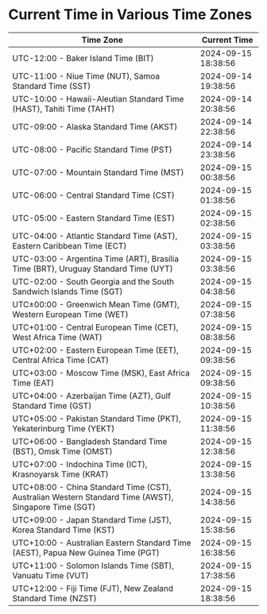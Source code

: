 # Current Time in Various Time Zones

| Time Zone | Current Time |
|-----------|--------------|
| UTC-12:00 - Baker Island Time (BIT) | 2024-09-15 18:38:56 |
| UTC-11:00 - Niue Time (NUT), Samoa Standard Time (SST) | 2024-09-14 19:38:56 |
| UTC-10:00 - Hawaii-Aleutian Standard Time (HAST), Tahiti Time (TAHT) | 2024-09-14 20:38:56 |
| UTC-09:00 - Alaska Standard Time (AKST) | 2024-09-14 22:38:56 |
| UTC-08:00 - Pacific Standard Time (PST) | 2024-09-14 23:38:56 |
| UTC-07:00 - Mountain Standard Time (MST) | 2024-09-15 00:38:56 |
| UTC-06:00 - Central Standard Time (CST) | 2024-09-15 01:38:56 |
| UTC-05:00 - Eastern Standard Time (EST) | 2024-09-15 02:38:56 |
| UTC-04:00 - Atlantic Standard Time (AST), Eastern Caribbean Time (ECT) | 2024-09-15 03:38:56 |
| UTC-03:00 - Argentina Time (ART), Brasília Time (BRT), Uruguay Standard Time (UYT) | 2024-09-15 03:38:56 |
| UTC-02:00 - South Georgia and the South Sandwich Islands Time (SGT) | 2024-09-15 04:38:56 |
| UTC±00:00 - Greenwich Mean Time (GMT), Western European Time (WET) | 2024-09-15 07:38:56 |
| UTC+01:00 - Central European Time (CET), West Africa Time (WAT) | 2024-09-15 08:38:56 |
| UTC+02:00 - Eastern European Time (EET), Central Africa Time (CAT) | 2024-09-15 09:38:56 |
| UTC+03:00 - Moscow Time (MSK), East Africa Time (EAT) | 2024-09-15 09:38:56 |
| UTC+04:00 - Azerbaijan Time (AZT), Gulf Standard Time (GST) | 2024-09-15 10:38:56 |
| UTC+05:00 - Pakistan Standard Time (PKT), Yekaterinburg Time (YEKT) | 2024-09-15 11:38:56 |
| UTC+06:00 - Bangladesh Standard Time (BST), Omsk Time (OMST) | 2024-09-15 12:38:56 |
| UTC+07:00 - Indochina Time (ICT), Krasnoyarsk Time (KRAT) | 2024-09-15 13:38:56 |
| UTC+08:00 - China Standard Time (CST), Australian Western Standard Time (AWST), Singapore Time (SGT) | 2024-09-15 14:38:56 |
| UTC+09:00 - Japan Standard Time (JST), Korea Standard Time (KST) | 2024-09-15 15:38:56 |
| UTC+10:00 - Australian Eastern Standard Time (AEST), Papua New Guinea Time (PGT) | 2024-09-15 16:38:56 |
| UTC+11:00 - Solomon Islands Time (SBT), Vanuatu Time (VUT) | 2024-09-15 17:38:56 |
| UTC+12:00 - Fiji Time (FJT), New Zealand Standard Time (NZST) | 2024-09-15 18:38:56 |
